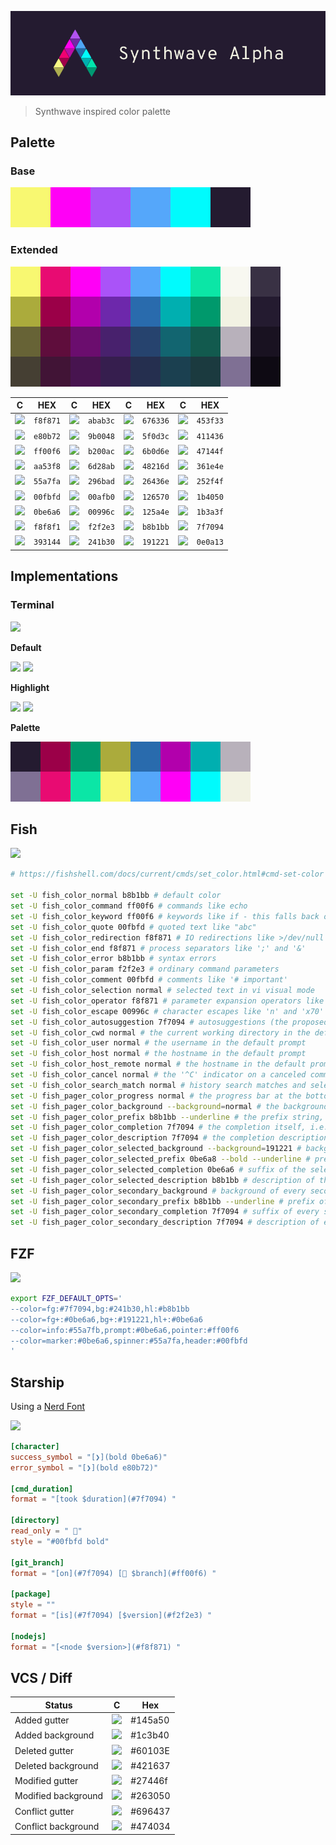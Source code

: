 
![](./assets/synthwave_alpha_logo.png)
> Synthwave inspired color palette

## Palette

### Base
![](./assets/palette_base.png)

### Extended
![](./assets/palette_extended.png)

C | HEX | C | HEX | C | HEX | C | HEX
--- | --- | --- | --- | --- | --- | --- | ---
![](https://via.placeholder.com/20/f8f871/?text=+) | `f8f871` | ![](https://via.placeholder.com/20/abab3c/?text=+) | `abab3c` | ![](https://via.placeholder.com/20/676336/?text=+) | `676336` | ![](https://via.placeholder.com/20/453f33/?text=+) | `453f33`
![](https://via.placeholder.com/20/e80b72/?text=+) | `e80b72` | ![](https://via.placeholder.com/20/9b0048/?text=+) | `9b0048` | ![](https://via.placeholder.com/20/5f0d3c/?text=+) | `5f0d3c` | ![](https://via.placeholder.com/20/411436/?text=+) | `411436`
![](https://via.placeholder.com/20/ff00f6/?text=+) | `ff00f6` | ![](https://via.placeholder.com/20/b200ac/?text=+) | `b200ac` | ![](https://via.placeholder.com/20/6b0d6e/?text=+) | `6b0d6e` | ![](https://via.placeholder.com/20/47144f/?text=+) | `47144f`
![](https://via.placeholder.com/20/aa53f8/?text=+) | `aa53f8` | ![](https://via.placeholder.com/20/6d28ab/?text=+) | `6d28ab` | ![](https://via.placeholder.com/20/48216d/?text=+) | `48216d` | ![](https://via.placeholder.com/20/361e4e/?text=+) | `361e4e`
![](https://via.placeholder.com/20/55a7fa/?text=+) | `55a7fa` | ![](https://via.placeholder.com/20/296bad/?text=+) | `296bad` | ![](https://via.placeholder.com/20/26436e/?text=+) | `26436e` | ![](https://via.placeholder.com/20/252f4f/?text=+) | `252f4f`
![](https://via.placeholder.com/20/00fbfd/?text=+) | `00fbfd` | ![](https://via.placeholder.com/20/00afb0/?text=+) | `00afb0` | ![](https://via.placeholder.com/20/126570/?text=+) | `126570` | ![](https://via.placeholder.com/20/1b4050/?text=+) | `1b4050`
![](https://via.placeholder.com/20/0be6a6/?text=+) | `0be6a6` | ![](https://via.placeholder.com/20/00996c/?text=+) | `00996c` | ![](https://via.placeholder.com/20/125a4e/?text=+) | `125a4e` | ![](https://via.placeholder.com/20/1b3a3f/?text=+) | `1b3a3f`
![](https://via.placeholder.com/20/f8f8f1/?text=+) | `f8f8f1` | ![](https://via.placeholder.com/20/f2f2e3/?text=+) | `f2f2e3` | ![](https://via.placeholder.com/20/b8b1bb/?text=+) | `b8b1bb` | ![](https://via.placeholder.com/20/7f7094/?text=+) | `7f7094`
![](https://via.placeholder.com/20/393144/?text=+) | `393144` | ![](https://via.placeholder.com/20/241b30/?text=+) | `241b30` | ![](https://via.placeholder.com/20/191221/?text=+) | `191221` | ![](https://via.placeholder.com/20/0e0a13/?text=+) | `0e0a13`


## Implementations

### Terminal
![](https://via.placeholder.com/640x240/dddddd/?text=screenshot)

**Default**

![](https://via.placeholder.com/48/f2f2e3/?text=+)
![](https://via.placeholder.com/48/241b30/?text=+)

**Highlight**

![](https://via.placeholder.com/48/241b30/?text=+)
![](https://via.placeholder.com/48/0be6a6/?text=+)

**Palette**

![](./assets/palette_terminal.png)

## Fish
![](https://via.placeholder.com/640x240/dddddd/?text=screenshot)
```sh
# https://fishshell.com/docs/current/cmds/set_color.html#cmd-set-color

set -U fish_color_normal b8b1bb # default color
set -U fish_color_command ff00f6 # commands like echo
set -U fish_color_keyword ff00f6 # keywords like if - this falls back on the command color if unset
set -U fish_color_quote 00fbfd # quoted text like "abc"
set -U fish_color_redirection f8f871 # IO redirections like >/dev/null
set -U fish_color_end f8f871 # process separators like ';' and '&'
set -U fish_color_error b8b1bb # syntax errors
set -U fish_color_param f2f2e3 # ordinary command parameters
set -U fish_color_comment 00fbfd # comments like '# important'
set -U fish_color_selection normal # selected text in vi visual mode
set -U fish_color_operator f8f871 # parameter expansion operators like '*' and '~'
set -U fish_color_escape 00996c # character escapes like 'n' and 'x70'
set -U fish_color_autosuggestion 7f7094 # autosuggestions (the proposed rest of a command)
set -U fish_color_cwd normal # the current working directory in the default prompt
set -U fish_color_user normal # the username in the default prompt
set -U fish_color_host normal # the hostname in the default prompt
set -U fish_color_host_remote normal # the hostname in the default prompt for remote sessions (like ssh)
set -U fish_color_cancel normal # the '^C' indicator on a canceled command
set -U fish_color_search_match normal # history search matches and selected pager items (background only)
set -U fish_pager_color_progress normal # the progress bar at the bottom left corner
set -U fish_pager_color_background --background=normal # the background color of a line
set -U fish_pager_color_prefix b8b1bb --underline # the prefix string, i.e. the string that is to be completed
set -U fish_pager_color_completion 7f7094 # the completion itself, i.e. the proposed rest of the string
set -U fish_pager_color_description 7f7094 # the completion description
set -U fish_pager_color_selected_background --background=191221 # background of the selected completion
set -U fish_pager_color_selected_prefix 0be6a8 --bold --underline # prefix of the selected completion
set -U fish_pager_color_selected_completion 0be6a6 # suffix of the selected completion
set -U fish_pager_color_selected_description b8b1bb # description of the selected completion
set -U fish_pager_color_secondary_background # background of every second unselected completion
set -U fish_pager_color_secondary_prefix b8b1bb --underline # prefix of every second unselected completion
set -U fish_pager_color_secondary_completion 7f7094 # suffix of every second unselected completion
set -U fish_pager_color_secondary_description 7f7094 # description of every second unselected completion

```

## FZF
![](https://via.placeholder.com/640x240/dddddd/?text=screenshot)
```sh
export FZF_DEFAULT_OPTS='
--color=fg:#7f7094,bg:#241b30,hl:#b8b1bb
--color=fg+:#0be6a6,bg+:#191221,hl+:#0be6a6
--color=info:#55a7fb,prompt:#0be6a6,pointer:#ff00f6
--color=marker:#0be6a6,spinner:#55a7fa,header:#00fbfd
'

```

## Starship
Using a [Nerd Font](https://www.nerdfonts.com/)

![](https://via.placeholder.com/640x240/dddddd/?text=screenshot)

```toml
[character]
success_symbol = "[❯](bold 0be6a6)"
error_symbol = "[❯](bold e80b72)"

[cmd_duration]
format = "[took $duration](#7f7094) "

[directory]
read_only = " "
style = "#00fbfd bold"

[git_branch]
format = "[on](#7f7094) [ $branch](#ff00f6) "

[package]
style = ""
format = "[is](#7f7094) [$version](#f2f2e3) "

[nodejs]
format = "[<node $version>](#f8f871) "

```

## VCS / Diff

Status | C | Hex
--- | --- | ---
Added gutter  | ![](https://via.placeholder.com/24/145a50/?text=+) | #145a50
Added background | ![](https://via.placeholder.com/24/1c3b40/?text=+) | #1c3b40
Deleted gutter  | ![](https://via.placeholder.com/24/60103E/?text=+) | #60103E
Deleted background | ![](https://via.placeholder.com/24/421637/?text=+) | #421637
Modified gutter  | ![](https://via.placeholder.com/24/27446f/?text=+) | #27446f
Modified background | ![](https://via.placeholder.com/24/263050/?text=+) | #263050
Conflict gutter  | ![](https://via.placeholder.com/24/696437/?text=+) | #696437
Conflict background | ![](https://via.placeholder.com/24/474034/?text=+) | #474034

